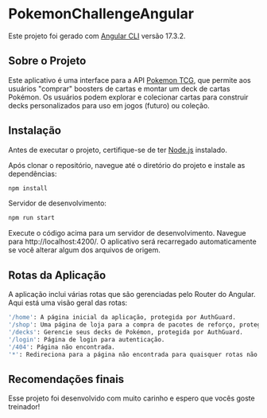 # PokemonChallengeAngular

Este projeto foi gerado com [Angular CLI](https://github.com/angular/angular-cli) versão 17.3.2.

## Sobre o Projeto

Este aplicativo é uma interface para a API [Pokemon TCG](https://api.pokemontcg.io/v2), que permite aos usuários "comprar" boosters de cartas e montar um deck de cartas Pokémon. Os usuários podem explorar e colecionar cartas para construir decks personalizados para uso em jogos (futuro) ou coleção.

## Instalação

Antes de executar o projeto, certifique-se de ter [Node.js](https://nodejs.org/) instalado. 

Após clonar o repositório, navegue até o diretório do projeto e instale as dependências:

```bash
npm install
```
Servidor de desenvolvimento:
```bash
npm run start
```
 Execute o código acima para um servidor de desenvolvimento. Navegue para http://localhost:4200/. O aplicativo será recarregado automaticamente se você alterar algum dos arquivos de origem.

## Rotas da Aplicação
A aplicação inclui várias rotas que são gerenciadas pelo Router do Angular. Aqui está uma visão geral das rotas:
```bash
'/home': A página inicial da aplicação, protegida por AuthGuard.
'/shop': Uma página de loja para a compra de pacotes de reforço, protegida por AuthGuard.
'/decks': Gerencie seus decks de Pokémon, protegida por AuthGuard.
'/login': Página de login para autenticação.
'/404': Página não encontrada.
'*': Redireciona para a página não encontrada para quaisquer rotas não correspondidas.
```
## Recomendações finais
Esse projeto foi desenvolvido com muito carinho e espero que vocês goste treinador!
